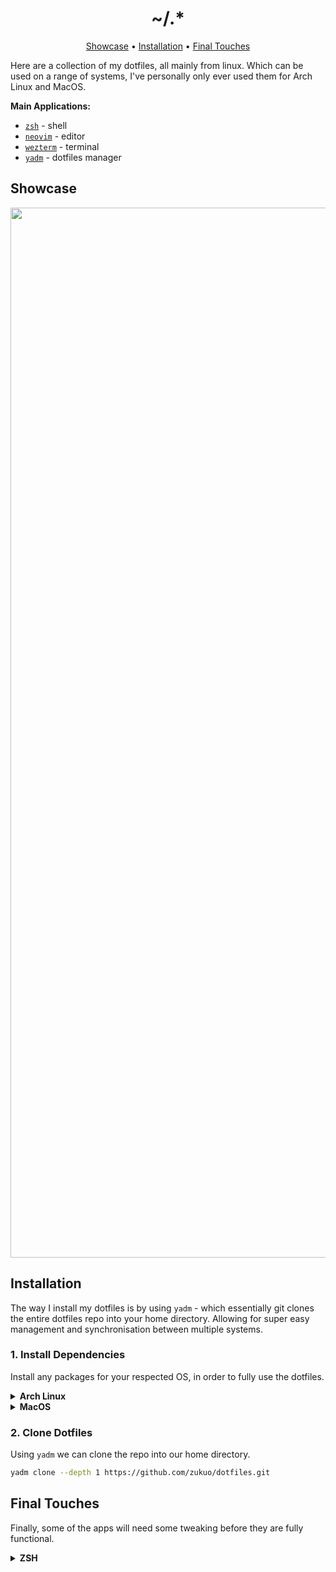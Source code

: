 <h1 align="center">~/.*</h1>

<div align="center">
    <a href="#showcase">Showcase</a><span> • </span>
    <a href="#installation">Installation</a><span> • </span>
    <a href="#final-touches">Final Touches</a>
    <p></p>
</div> 

Here are a collection of my dotfiles, all mainly from linux. Which can be used on a range of systems, I've personally only ever used them for Arch Linux and MacOS.

**Main Applications:**
- [`zsh`](https://www.zsh.org/) - shell
- [`neovim`](https://neovim.io/) - editor
- [`wezterm`](https://wezfurlong.org/wezterm/index.html) - terminal
- [`yadm`](https://yadm.io/) - dotfiles manager

## Showcase
<div align="center">
    <img width="1680" alt="desktop" src="https://github.com/zukuo/dotfiles/assets/67321042/091041e4-61f0-4986-9a9b-fcb9ec4a6497">
</div>

## Installation
The way I install my dotfiles is by using `yadm` - which essentially git clones the entire dotfiles repo into your home directory. Allowing for super easy management and synchronisation between multiple systems.

### 1. Install Dependencies

Install any packages for your respected OS, in order to fully use the dotfiles.

<details>
<summary><b>Arch Linux</b></summary>

######

```bash
sudo yay -S zsh neovim wezterm ranger neofetch zsh-syntax-highlighting zsh-autosuggestions fzf fd exa xclip yadm starship yarn nodejs ttf-cascadia-code ttf-joypixels ttf-jetbrains-mono ripgrep
```

> You don't need to install all of the extra packages, they're more for eye candy (eg. fonts)
       
</details>

<details>
<summary><b>MacOS</b></summary>

##### 1. Setup Homebrew
```bash
/bin/bash -c "$(curl -fsSL https://raw.githubusercontent.com/Homebrew/install/HEAD/install.sh)"
```
##### 2. Install Packages
```bash
brew install neovim exa yadm fzf fd node neofetch starship
```
```bash
brew install --cask wezterm raycast
```

</details>

### 2. Clone Dotfiles
Using `yadm` we can clone the repo into our home directory.

```bash
yadm clone --depth 1 https://github.com/zukuo/dotfiles.git
```

## Final Touches
Finally, some of the apps will need some tweaking before they are fully functional.

<details>
<summary><b>ZSH</b></summary>

##### 1. Change Shell
```bash
chsh -s $(which zsh)
```
##### 2. Create ZSH History File
```bash
touch $XDG_DATA_HOME/zsh/history
```
##### 3. Install Plugins
```bash
git clone --depth 1 https://github.com/zsh-users/zsh-syntax-highlighting.git ~/.config/zsh/plugins/zsh-syntax-highlighting/
git clone --depth 1 https://github.com/zsh-users/zsh-autosuggestions ~/.config/zsh/plugins/zsh-autosuggestions/
```

</details>
